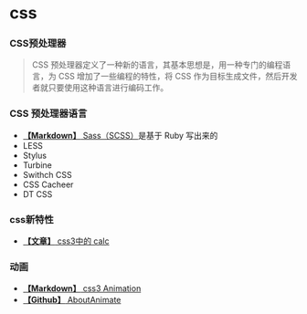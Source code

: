 # css

### CSS预处理器
> CSS 预处理器定义了一种新的语言，其基本思想是，用一种专门的编程语言，为 CSS 增加了一些编程的特性，将 CSS 作为目标生成文件，然后开发者就只要使用这种语言进行编码工作。

### CSS 预处理器语言
* [**【Markdown】** Sass（SCSS）](./Sass.md)是基于 Ruby 写出来的
* LESS
* Stylus
* Turbine
* Swithch CSS
* CSS Cacheer
* DT CSS

### css新特性
* [**【文章】** css3中的 calc](https://blog.csdn.net/xianyu410725/article/details/53464834)

### 动画
* [**【Markdown】** css3 Animation](./cssAnimation.md)
* [**【Github】** AboutAnimate](https://github.com/EastSummer/AboutAnimate)

